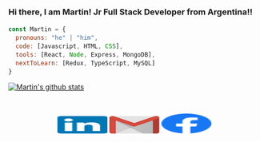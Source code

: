 
### Hi there, I am Martin! Jr Full Stack Developer from Argentina!!

```javascript
const Martin = {
  pronouns: "he" | "him",
  code: [Javascript, HTML, CSS],
  tools: [React, Node, Express, MongoDB],
  nextToLearn: [Redux, TypeScript, MySQL]
}
```
[![Martin's github stats](https://github-readme-stats.vercel.app/api?username=martincho111986&show_icons=true&theme=tokyonight)](https://github.com/martincho111986/github-readme-stats)



<br>
<p align="center">
    <a href="https://www.linkedin.com/in/martin-jerez-leal/"><img alt="Linkedin profile" title="Linkedin" src="assets/linkedin.svg" width="100" height="35" /></a>
    <a href="mailto:martincho111986@gmail.com"><img alt="Gmail" src="assets/google-gmail.svg" title="Email" width="100" height="35" /></a>
    <a href="https://www.facebook.com/martin.jerezleal/"><img alt="facebook" src="assets/facebook.svg" title="facebook" width="100" height="40" /></a>
</p>




<!--
**martincho111986/martincho111986** is a ✨ _special_ ✨ repository because its `README.md` (this file) appears on your GitHub profile.

<a href="https://www.instagram.com/martin.jerez.leal/"><img alt="Instagram" src="assets/Instagram.svg" title="Instagram" width="100" height="55" /></a> 

Here are some ideas to get you started:

- 🔭 I’m currently working on ...
- 🌱 I’m currently learning ...
- 👯 I’m looking to collaborate on ...
- 🤔 I’m looking for help with ...
- 💬 Ask me about ...
- 📫 How to reach me: ...
- 😄 Pronouns: ...
- ⚡ Fun fact: ...
<p align="left">
  <img src="https://konpa.github.io/devicon/devicon.git/icons/react/react-original-wordmark.svg" alt="react" width="40" height="40"/> 
  <img src="https://konpa.github.io/devicon/devicon.git/icons/bootstrap/bootstrap-plain.svg" alt="bootstrap" width="40" height="40"/> 
  <img src="https://konpa.github.io/devicon/devicon.git/icons/html5/html5-original-wordmark.svg" alt="html5" width="40" height="40"/> 
  <img src="https://konpa.github.io/devicon/devicon.git/icons/javascript/javascript-original.svg" alt="javascript" width="40" height="40"/> 
  <img src="https://konpa.github.io/devicon/devicon.git/icons/mongodb/mongodb-original-wordmark.svg" alt="mongodb" width="40" height="40"/>
</p>
-->
